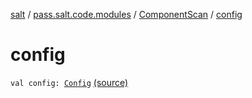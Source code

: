 [salt](../../index.md) / [pass.salt.code.modules](../index.md) / [ComponentScan](index.md) / [config](./config.md)

# config

`val config: `[`Config`](../../pass.salt.code.loader.config/-config/index.md) [(source)](https://github.com/kurbaniec-tgm/salt/tree/master/code/modules/ComponentScan.kt#L11)
